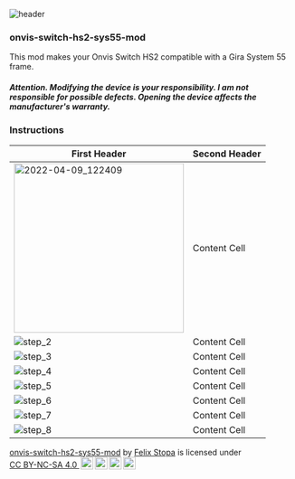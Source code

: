 ![header](docs/header.png)

### onvis-switch-hs2-sys55-mod

This mod makes your Onvis Switch HS2 compatible with a Gira System 55 frame.
##### Attention. Modifying the device is your responsibility. I am not responsible for possible defects. Opening the device affects the manufacturer's warranty.

### Instructions

| First Header  | Second Header |
| ------------- | ------------- |
| <img width="300" alt="2022-04-09_122409" src="docs/step_1.jpg">  | Content Cell |
| ![step_2](docs/step_2.jpg)  | Content Cell  |
| ![step_3](docs/step_3.jpg)  | Content Cell  |
| ![step_4](docs/step_4.jpg)  | Content Cell  |
| ![step_5](docs/step_5.jpg)  | Content Cell  |
| ![step_6](docs/step_6.jpg)  | Content Cell  |
| ![step_7](docs/step_7.jpg)  | Content Cell  |
| ![step_8](docs/step_8.jpg)  | Content Cell  |












<p xmlns:cc="http://creativecommons.org/ns#" xmlns:dct="http://purl.org/dc/terms/"><a property="dct:title" rel="cc:attributionURL" href="https://github.com/FelixStopa/onvis-switch-hs2-sys55-mod">onvis-switch-hs2-sys55-mod</a> by <a rel="cc:attributionURL dct:creator" property="cc:attributionName" href="https://github.com/FelixStopa">Felix Stopa</a> is licensed under <a href="http://creativecommons.org/licenses/by-nc-sa/4.0/?ref=chooser-v1" target="_blank" rel="license noopener noreferrer" style="display:inline-block;">CC BY-NC-SA 4.0 <img style="height:22px!important;margin-left:3px;vertical-align:text-bottom;" src="https://mirrors.creativecommons.org/presskit/icons/cc.svg?ref=chooser-v1"><img style="height:22px!important;margin-left:3px;vertical-align:text-bottom;" src="https://mirrors.creativecommons.org/presskit/icons/by.svg?ref=chooser-v1"><img style="height:22px!important;margin-left:3px;vertical-align:text-bottom;" src="https://mirrors.creativecommons.org/presskit/icons/nc.svg?ref=chooser-v1"><img style="height:22px!important;margin-left:3px;vertical-align:text-bottom;" src="https://mirrors.creativecommons.org/presskit/icons/sa.svg?ref=chooser-v1"></a></p>
